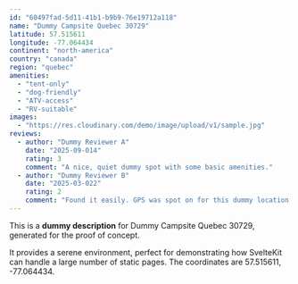 ```yaml
---
id: "60497fad-5d11-41b1-b9b9-76e19712a118"
name: "Dummy Campsite Quebec 30729"
latitude: 57.515611
longitude: -77.064434
continent: "north-america"
country: "canada"
region: "quebec"
amenities:
  - "tent-only"
  - "dog-friendly"
  - "ATV-access"
  - "RV-suitable"
images:
  - "https://res.cloudinary.com/demo/image/upload/v1/sample.jpg"
reviews:
  - author: "Dummy Reviewer A"
    date: "2025-09-014"
    rating: 3
    comment: "A nice, quiet dummy spot with some basic amenities."
  - author: "Dummy Reviewer B"
    date: "2025-03-022"
    rating: 2
    comment: "Found it easily. GPS was spot on for this dummy location."
---
```


This is a **dummy description** for Dummy Campsite Quebec 30729, generated for the proof of concept.

It provides a serene environment, perfect for demonstrating how SvelteKit can handle a large number of static pages. The coordinates are 57.515611, -77.064434.
